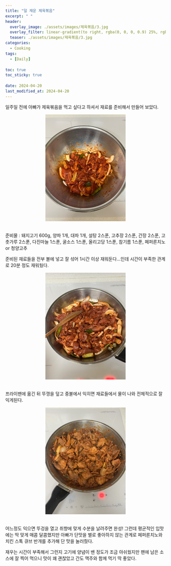 ```yaml
---
title: "덜 재운 제육볶음"
excerpt: " "
header:
  overlay_image: ./assets/images/제육볶음/3.jpg
  overlay_filter: linear-gradient(to right, rgba(0, 0, 0, 0.9) 25%, rgba(0, 0, 0, 0))
  teaser: ./assets/images/제육볶음/3.jpg
categories:
  - Cooking
tags:
  - [Daily]

toc: true
toc_sticky: true

date: 2024-04-20
last_modified_at: 2024-04-20
---
```


일주일 전에 아빠가 제육볶음을 먹고 싶다고 하셔서 재료를 준비해서 만들어 보았다.

<div style="text-align : center;"><img style="width: 50%;" src="/assets/images/제육볶음/2.jpg"/></div>
<br/>

준비물 : 돼지고기 600g, 양파 1개, 대파 1개, 설탕 2스푼, 고추장 2스푼, 간장 2스푼, 고춧가루 2스푼, 다진마늘 1스푼, 굴소스 1스푼, 올리고당 1스푼, 참기름 1스푼, 페퍼론치노 or 청양고추

준비된 재료들을 전부 볼에 넣고 잘 섞어 1시간 이상 재워둔다...인데 시간이 부족한 관계로 20분 정도 재워뒀다.

<div style="text-align : center;"><img style="width: 50%;" src="/assets/images/제육볶음/1.jpg"/></div>
<br/>

프라이팬에 옮긴 뒤 뚜껑을 덮고 중불에서 익히면 재료들에서 물이 나와 전체적으로 잘 익게된다.

<div style="text-align : center;"><img style="width: 50%;" src="/assets/images/제육볶음/3.jpg"/></div>
<br/>

어느정도 익으면 뚜겅을 열고 취향에 맞게 수분을 날려주면 완성! 그런데 평균적인 입맛에는 딱 맞게 매콤 달콤했지만 아빠가 단맛을 별로 좋아하지 않는 관계로 페퍼론치노와 치킨 스톡 큐브 반개를 추가해 단 맛을 눌러줬다.

재우는 시간이 부족해서 그런지 고기에 양념이 밴 정도가 조금 아쉬웠지만 팬에 남은 소스에 잘 찍어 먹으니 맛이 꽤 괜찮았고 간도 맥주와 함께 먹기 딱 좋았다.

